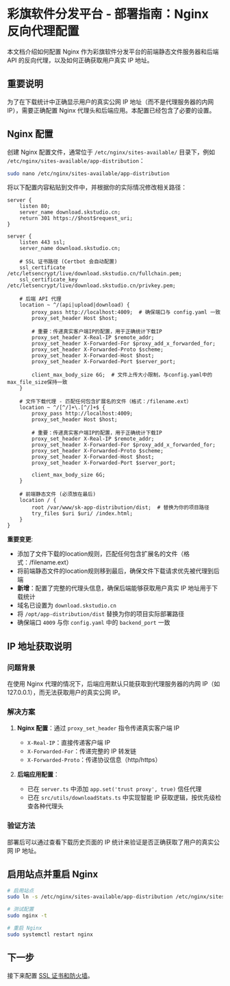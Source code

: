 # 彩旗软件分发平台 - 部署指南：Nginx 反向代理配置

本文档介绍如何配置 Nginx 作为彩旗软件分发平台的前端静态文件服务器和后端 API 的反向代理，以及如何正确获取用户真实 IP 地址。

## 重要说明

为了在下载统计中正确显示用户的真实公网 IP 地址（而不是代理服务器的内网 IP），需要正确配置 Nginx 代理头和后端应用。本配置已经包含了必要的设置。

## Nginx 配置

创建 Nginx 配置文件，通常位于 `/etc/nginx/sites-available/` 目录下，例如 `/etc/nginx/sites-available/app-distribution`：

```bash
sudo nano /etc/nginx/sites-available/app-distribution
```

将以下配置内容粘贴到文件中，并根据你的实际情况修改相关路径：

```nginx
server {
    listen 80;
    server_name download.skstudio.cn;
    return 301 https://$host$request_uri;
}

server {
    listen 443 ssl;
    server_name download.skstudio.cn;

    # SSL 证书路径 (Certbot 会自动配置)
    ssl_certificate /etc/letsencrypt/live/download.skstudio.cn/fullchain.pem;
    ssl_certificate_key /etc/letsencrypt/live/download.skstudio.cn/privkey.pem;

    # 后端 API 代理
    location ~ ^/(api|upload|download) {
        proxy_pass http://localhost:4009;  # 确保端口与 config.yaml 一致
        proxy_set_header Host $host;
        
        # 重要：传递真实客户端IP的配置，用于正确统计下载IP
        proxy_set_header X-Real-IP $remote_addr;
        proxy_set_header X-Forwarded-For $proxy_add_x_forwarded_for;
        proxy_set_header X-Forwarded-Proto $scheme;
        proxy_set_header X-Forwarded-Host $host;
        proxy_set_header X-Forwarded-Port $server_port;
        
        client_max_body_size 6G;  # 文件上传大小限制，与config.yaml中的max_file_size保持一致
    }

    # 文件下载代理 - 匹配任何包含扩展名的文件（格式：/filename.ext）
    location ~ ^/[^/]+\.[^/]+$ {
        proxy_pass http://localhost:4009;
        proxy_set_header Host $host;
        
        # 重要：传递真实客户端IP的配置，用于正确统计下载IP
        proxy_set_header X-Real-IP $remote_addr;
        proxy_set_header X-Forwarded-For $proxy_add_x_forwarded_for;
        proxy_set_header X-Forwarded-Proto $scheme;
        proxy_set_header X-Forwarded-Host $host;
        proxy_set_header X-Forwarded-Port $server_port;
        
        client_max_body_size 6G;
    }

    # 前端静态文件 (必须放在最后)
    location / {
        root /var/www/sk-app-distribution/dist;  # 替换为你的项目路径
        try_files $uri $uri/ /index.html;
    }
}
```

**重要变更**:
- 添加了文件下载的location规则，匹配任何包含扩展名的文件（格式：/filename.ext）
- 将前端静态文件的location规则移到最后，确保文件下载请求优先被代理到后端
- **新增**：配置了完整的代理头信息，确保后端能够获取用户真实 IP 地址用于下载统计
- 域名已设置为 `download.skstudio.cn`
- 将 `/opt/app-distribution/dist` 替换为你的项目实际部署路径
- 确保端口 `4009` 与你 `config.yaml` 中的 `backend_port` 一致

## IP 地址获取说明

### 问题背景
在使用 Nginx 代理的情况下，后端应用默认只能获取到代理服务器的内网 IP（如 127.0.0.1），而无法获取用户的真实公网 IP。

### 解决方案
1. **Nginx 配置**：通过 `proxy_set_header` 指令传递真实客户端 IP
   - `X-Real-IP`：直接传递客户端 IP
   - `X-Forwarded-For`：传递完整的 IP 转发链
   - `X-Forwarded-Proto`：传递协议信息（http/https）

2. **后端应用配置**：
   - 已在 `server.ts` 中添加 `app.set('trust proxy', true)` 信任代理
   - 已在 `src/utils/downloadStats.ts` 中实现智能 IP 获取逻辑，按优先级检查各种代理头

### 验证方法
部署后可以通过查看下载历史页面的 IP 统计来验证是否正确获取了用户的真实公网 IP 地址。

## 启用站点并重启 Nginx

```bash
# 启用站点
sudo ln -s /etc/nginx/sites-available/app-distribution /etc/nginx/sites-enabled/

# 测试配置
sudo nginx -t

# 重启 Nginx
sudo systemctl restart nginx
```

## 下一步

接下来配置 [SSL 证书和防火墙](security-config.md)。 
